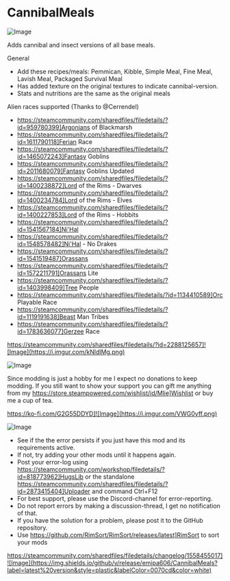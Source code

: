 # CannibalMeals

![Image](https://i.imgur.com/iCj5o7O.png)

  
Adds cannibal and insect versions of all base meals.

General	


-  Add these recipes/meals: Pemmican, Kibble, Simple Meal, Fine Meal, Lavish Meal, Packaged Survival Meal
-  Has added texture on the original textures to indicate cannibal-version.
-  Stats and nutritions are the same as the original meals



Alien races supported (Thanks to @Cerrendel)


-  https://steamcommunity.com/sharedfiles/filedetails/?id=959780399]Argonians of Blackmarsh
-  https://steamcommunity.com/sharedfiles/filedetails/?id=1611790118]Ferian Race
-  https://steamcommunity.com/sharedfiles/filedetails/?id=1465072243]Fantasy Goblins
-  https://steamcommunity.com/sharedfiles/filedetails/?id=2011680079]Fantasy Goblins Updated
-  https://steamcommunity.com/sharedfiles/filedetails/?id=1400238872]Lord of the Rims - Dwarves
-  https://steamcommunity.com/sharedfiles/filedetails/?id=1400234784]Lord of the Rims - Elves
-  https://steamcommunity.com/sharedfiles/filedetails/?id=1400227853]Lord of the Rims - Hobbits
-  https://steamcommunity.com/sharedfiles/filedetails/?id=1541567184]Ni'Hal
-  https://steamcommunity.com/sharedfiles/filedetails/?id=1548578482]Ni'Hal - No Drakes
-  https://steamcommunity.com/sharedfiles/filedetails/?id=1541519487]Orassans
-  https://steamcommunity.com/sharedfiles/filedetails/?id=1572211791]Orassans Lite
-  https://steamcommunity.com/sharedfiles/filedetails/?id=1403998409]Tree People 
-  https://steamcommunity.com/sharedfiles/filedetails/?id=1134410589]Orc Playable Race
-  https://steamcommunity.com/sharedfiles/filedetails/?id=1119191638]Beast Man Tribes
-  https://steamcommunity.com/sharedfiles/filedetails/?id=1783636077]Gerzee Race



https://steamcommunity.com/sharedfiles/filedetails/?id=2288125657]![Image](https://i.imgur.com/kNldlMg.png)


![Image](https://i.imgur.com/Ds0rBAD.png)

Since modding is just a hobby for me I expect no donations to keep modding. If you still want to show your support you can gift me anything from my https://store.steampowered.com/wishlist/id/Mlie]Wishlist or buy me a cup of tea.

https://ko-fi.com/G2G55DDYD]![Image](https://i.imgur.com/VWG0yff.png)


![Image](https://i.imgur.com/5xwDG6H.png)



-  See if the the error persists if you just have this mod and its requirements active.
-  If not, try adding your other mods until it happens again.
-  Post your error-log using https://steamcommunity.com/workshop/filedetails/?id=818773962]HugsLib or the standalone https://steamcommunity.com/sharedfiles/filedetails/?id=2873415404]Uploader and command Ctrl+F12
-  For best support, please use the Discord-channel for error-reporting.
-  Do not report errors by making a discussion-thread, I get no notification of that.
-  If you have the solution for a problem, please post it to the GitHub repository.
-  Use https://github.com/RimSort/RimSort/releases/latest]RimSort to sort your mods



https://steamcommunity.com/sharedfiles/filedetails/changelog/1558455017]![Image](https://img.shields.io/github/v/release/emipa606/CannibalMeals?label=latest%20version&style=plastic&labelColor=0070cd&color=white)

